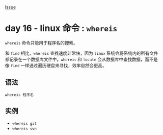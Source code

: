 [issue](https://github.com/hoperyy/blog/issues/41)

# day 16 - linux 命令 : `whereis`

`whereis` 命令只能用于程序名的搜索。
    
和 `find` 相比，`whereis` 查找速度非常快，因为 `linux` 系统会将系统内的所有文件都记录在一个数据库文件中，`whereis` 和 `locate` 会从数据库中查找数据，而不是像 `find` 一样通过遍历硬盘来寻找，效率自然会更高。

## 语法

```
whereis 程序名
```
        
## 实例
    
+   `whereis git`
+   `whereis svn`